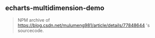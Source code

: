 ## echarts-multidimension-demo
> NPM archive of https://blog.csdn.net/mulumeng981/article/details/77848644 's sourcecode.
